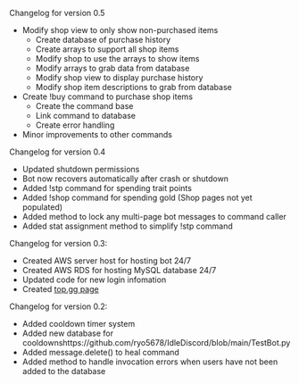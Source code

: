 Changelog for version 0.5
- Modify shop view to only show non-purchased items
	- Create database of purchase history 
	- Create arrays to support all shop items
	- Modify shop to use the arrays to show items
	- Modify arrays to grab data from database
	- Modify shop view to display purchase history
	- Modify shop item descriptions to grab from database	
- Create !buy command to purchase shop items
	- Create the command base 
	- Link command to database
	- Create error handling
- Minor improvements to other commands

Changelog for version 0.4
- Updated shutdown permissions
- Bot now recovers automatically after crash or shutdown
- Added !stp command for spending trait points
- Added !shop command for spending gold (Shop pages not yet populated)
- Added method to lock any multi-page bot messages to command caller
- Added stat assignment method to simplify !stp command

Changelog for version 0.3:
- Created AWS server host for hosting bot 24/7
- Created AWS RDS for hosting MySQL database 24/7
- Updated code for new login infomation
- Created <a href="https://top.gg/bot/621522560391053312">top.gg page</a>

Changelog for version 0.2:
- Added cooldown timer system
- Added new database for cooldownshttps://github.com/ryo5678/IdleDiscord/blob/main/TestBot.py
- Added message.delete() to heal command
- Added method to handle invocation errors when users have not been added to the database
